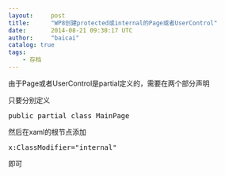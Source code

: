 ```yaml
---
layout:     post
title:      "WP8创建protected或internal的Page或者UserControl"
date:       2014-08-21 09:30:17 UTC
author:     "baicai"
catalog: true
tags:
    - 存档
---
```


<p>
	由于Page或者UserControl是partial定义的，需要在两个部分声明
</p>

<p>
	只要分别定义
</p>

<pre class="brush:csharp;">
public partial class MainPage</pre>

<p>
	然后在xaml的根节点添加
</p>

<pre class="brush:xml;">
x:ClassModifier="internal"</pre>

<p>
	即可
</p>